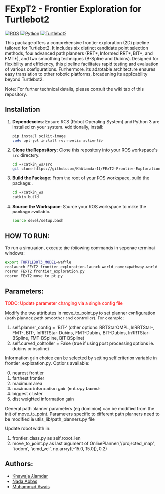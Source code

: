 ﻿# FExpT2 - Frontier Exploration for Turtlebot2

[![ROS](https://img.shields.io/badge/ROS-Noetic%20or%20later-blue.svg)](http://wiki.ros.org/ROS/Installation)
[![Python](https://img.shields.io/badge/Python-3.7%20or%20later-blue.svg)](https://www.python.org/downloads/)
[![Turtlebot2](https://img.shields.io/badge/Turtlebot2-supported-green.svg)](http://www.turtlebot.com/turtlebot2/)


This package offers a comprehensive frontier exploration (2D) pipeline tailored for Turtlebot2. It includes six distinct candidate point selection methods, four advanced path planners (RRT*, Informed RRT*, BIT*, and FMT*), and two smoothing techniques (B-Spline and Dubins). Designed for flexibility and efficiency, this pipeline facilitates rapid testing and evaluation of various configurations. Furthermore, its adaptable architecture ensures easy translation to other robotic platforms, broadening its applicability beyond Turtlebot2.

Note: For further technical details, please consult the wiki tab of this repository.

## Installation

1. **Dependencies**: Ensure ROS (Robot Operating System) and Python 3 are installed on your system. Additionally, install:

    ```bash
    pip install scikit-image
    sudo apt-get install ros-noetic-actionlib
    ```

2. **Clone the Repository**: Clone this repository into your ROS workspace's `src` directory.
   ```bash
   cd ~/catkin_ws/src
   git clone https://github.com/KhAlamdar11/FExT2-Frontier-Exploration-for-Turtlebot.git
   ```

3. **Build the Package**: From the root of your ROS workspace, build the package:.
   ```bash
   cd ~/catkin_ws
   catkin build
   ```

4. **Source the Workspace**: Source your ROS workspace to make the package available.
   ```bash
   source devel/setup.bash
   ```


## HOW TO RUN:

To run a simulation, execute the following commands in seperate terminal windows:

```bash
export TURTLEBOT3_MODEL=waffle
roslaunch FExT2 frontier_exploration.launch world_name:=pathway.world
rosrun FExT2 frontier_exploration.py
rosrun FExT2 move_to_pt.py
```

## Parameters:

<span style="color: red;">TODO: Update parameter changing via a single config file</span>

Modify the two attributes in move_to_point.py to set planner configuration (path planner, path smoother and controller). For example:

1. self.planner_config = 'BIT-' (other options: RRTStarOMPL, InRRTStar-, FMT-, BIT-, InRRTStar-Dubins, FMT-Dubins, BIT-Dubins, InRRTStar-BSpline, FMT-BSpline, BIT-BSpline)
2. self.curved_coltroller = False (true if using post processing options ie. dubins or bspline)

Information gain choice can be selected by setting self.criterion variable in frontier_exploration.py. Options available:

0. nearest frontier
1. farthest frontier
2. maximum area
3. maximum information gain (entropy based)
4. biggest cluster
5. dist weighted information gain

General path planner parameters (eg dominion) can be modified from the init of move_to_point. Parameters specific to different path planners need to be modified in utils_lib/path_planners.py file

Update robot width in:

1. frontier_class.py as self.robot_len
2. move_to_point.py as last argument of OnlinePlanner('/projected_map', '/odom', '/cmd_vel', np.array([-15.0, 15.0]), 0.2)

## Authors:

- [Khawaja Alamdar](https://github.com/KhAlamdar11)
- [Nada Abbas](https://github.com/NadaAbbas444)
- [Muhammad Awais](https://github.com/Muhammad0312)

